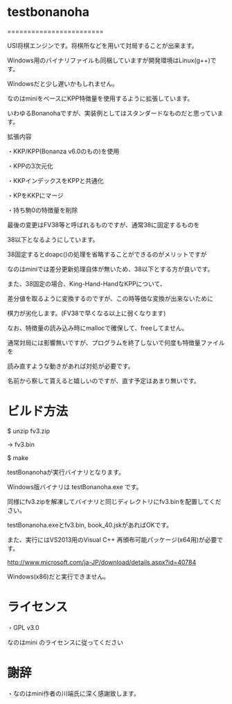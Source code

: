 # testbonanoha
========================

USI将棋エンジンです。将棋所などを用いて対局することが出来ます。

Windows用のバイナリファイルも同梱していますが開発環境はLinux(g++)です。

Windowsだと少し遅いかもしれません。

なのはminiをベースにKPP特徴量を使用するように拡張しています。

いわゆるBonanohaですが、実装例としてはスタンダードなものだと思っています。

拡張内容

・KKP/KPP(Bonanza v6.0のもの)を使用

・KPPの3次元化

・KKPインデックスをKPPと共通化

・KPをKKPにマージ

・持ち駒0の特徴量を削除

最後の変更はFV38等と呼ばれるものですが、通常38に固定するものを

38以下となるようにしています。

38固定するとdoapc()の処理を省略することができるのがメリットですが

なのはminiでは差分更新処理自体が無いため、38以下とする方が良いです。

また、38固定の場合、King-Hand-HandなKPPについて、

差分値を取るように変換するのですが、この時等価な変換が出来ないために

棋力が劣化します。(FV38で早くなる以上に弱くなります)

なお、特徴量の読み込み時にmallocで確保して、freeしてません。

通常対局には影響無いですが、プログラムを終了しないで何度も特徴量ファイルを

読み直すような動きがあれば対処が必要です。

名前から察して貰えると嬉しいのですが、直す予定はあまり無いです。

# ビルド方法

$ unzip fv3.zip

→ fv3.bin

$ make

testBonanohaが実行バイナリとなります。

Windows版バイナリは testBonanoha.exe です。

同様にfv3.zipを解凍してバイナリと同じディレクトリにfv3.binを配置してください。

testBonanoha.exeとfv3.bin, book_40.jskがあればOKです。

また、実行にはVS2013用のVisual C++ 再頒布可能パッケージ(x64用)が必要です。

http://www.microsoft.com/ja-JP/download/details.aspx?id=40784

Windows(x86)だと実行できません。

# ライセンス

・GPL v3.0

なのはmini のライセンスに従ってください

# 謝辞

・なのはmini作者の川端氏に深く感謝致します。
